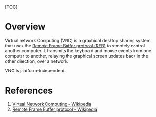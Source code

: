 [TOC]

# Overview
Virtual network Computing (VNC) is a graphical desktop sharing system that uses the [Remote Frame Buffer protocol (RFB)][2] to remotely control another computer. It transmits the keyboard and mouse events from one computer to another, relaying the graphical screen updates back in the other direction, over a network.

VNC is platform-independent.

# References
1. [Virtual Network Computing - Wikipedia][1]
2. [Remote Frame Buffer protocol - Wikipedia][2]

[1]: https://en.wikipedia.org/wiki/Virtual_Network_Computing "Virtual Network Computing - Wikipedia"
[2]: https://en.wikipedia.org/wiki/RFB_protocol "Remote Frame Buffer protocol - Wikipedia"

